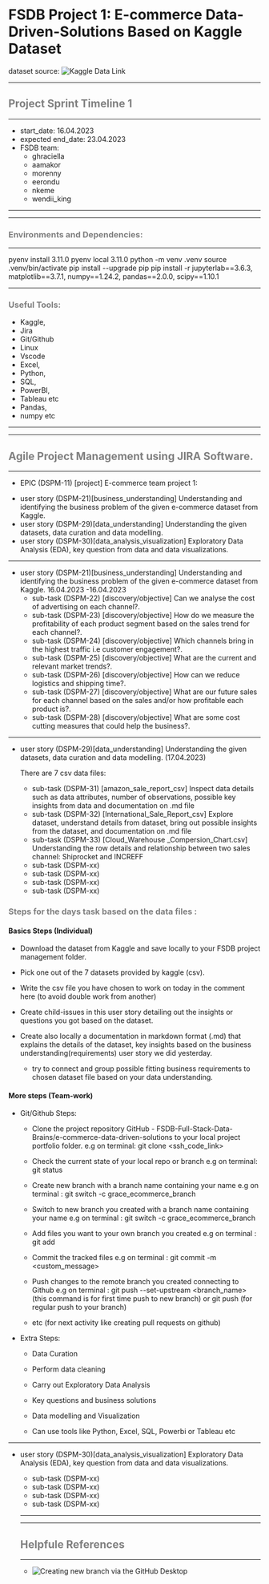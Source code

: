 # FSDB Project 1: E-commerce Data-Driven-Solutions Based on Kaggle Dataset

dataset source: ![Kaggle Data Link](https://www.kaggle.com/datasets/thedevastator/unlock-profits-with-e-commerce-sales-data)

---

## <span style="color:grey"> Project Sprint Timeline 1
---

* start_date: 16.04.2023 
* expected end_date: 23.04.2023 
* FSDB team:
  - ghraciella
  - aamakor
  - morenny
  - eerondu
  - nkeme
  - wendii_king
  
 
---
---


### <span style="color:grey">Environments and Dependencies:

--- 

pyenv install 3.11.0
pyenv local 3.11.0
python -m venv .venv
source .venv/bin/activate
pip install --upgrade pip
pip install -r jupyterlab==3.6.3, matplotlib==3.7.1, numpy==1.24.2, pandas==2.0.0, scipy==1.10.1
 
---

### <span style="color:grey"> Useful Tools:

* Kaggle, 
* Jira
* Git/Github
* Linux
* Vscode
* Excel, 
* Python, 
* SQL, 
* PowerBI, 
* Tableau etc
* Pandas, 
* numpy etc

---
---

## <span style="color:grey"> Agile Project Management using JIRA Software.
---

*  EPIC (DSPM-11) [project] E-commerce team project 1: 
  - user story (DSPM-21)[business_understanding] Understanding and identifying the business problem of the given e-commerce dataset from Kaggle.
  - user story (DSPM-29)[data_understanding] Understanding the given datasets, data curation and data modelling.
  - user story (DSPM-30)[data_analysis_visualization] Exploratory Data Analysis (EDA), key question from data and data visualizations.
  
---
* user story (DSPM-21)[business_understanding] Understanding and identifying the business problem of the given e-commerce dataset from Kaggle.
  16.04.2023 -16.04.2023
  - sub-task (DSPM-22) [discovery/objective] Can we analyse the cost of advertising on each channel?.
  - sub-task (DSPM-23) [discovery/objective] How do we measure the profitability of each product segment based on the sales trend for each channel?.
  - sub-task (DSPM-24) [discovery/objective] Which channels bring in the highest traffic i.e customer engagement?.
  - sub-task (DSPM-25) [discovery/objective] What are the current and relevant market trends?.
  - sub-task (DSPM-26) [discovery/objective] How can we reduce logistics and shipping time?. 
  - sub-task (DSPM-27) [discovery/objective] What are our future sales for each channel based on the sales and/or how profitable each product is?.
  - sub-task (DSPM-28) [discovery/objective] What are some cost cutting measures that could help the business?.

---
* user story (DSPM-29)[data_understanding] Understanding the given datasets, data curation and data modelling. (17.04.2023)
  
  There are 7 csv data files:
    
  - sub-task (DSPM-31) [amazon_sale_report_csv] Inspect data details such as data attributes, number of observations, possible key insights from data and documentation on .md file
  - sub-task (DSPM-32) [International_Sale_Report_csv] Explore dataset, understand details from dataset, bring out possible insights from the dataset, and documentation on .md file
  - sub-task (DSPM-33) [Cloud_Warehouse _Compersion_Chart.csv] Understanding the row details and relationship between two sales channel: Shiprocket and INCREFF
  - sub-task (DSPM-xx) 
  - sub-task (DSPM-xx) 
  - sub-task (DSPM-xx) 
  - sub-task (DSPM-xx) 
  
  

### <span style="color:grey"> __Steps for the days task based on the data files :__ 
 

#### Basics Steps (Individual)

* Download the dataset from Kaggle and save locally to your FSDB project management folder.

* Pick one out of the 7 datasets provided by kaggle (csv).

* Write the csv file you have chosen to work on today in the comment here (to avoid double work from another)

* Create child-issues in this user story detailing out the insights or questions you got based on the dataset.

* Create also locally a documentation in markdown format (.md) that explains the details of the dataset, key insights based on the business understanding(requirements) user story we did yesterday.
  - try to connect and group possible fitting business requirements to chosen dataset file based on your data understanding.

 

#### More steps (Team-work)

* Git/Github Steps:

  - Clone the  project repository GitHub - FSDB-Full-Stack-Data-Brains/e-commerce-data-driven-solutions to your local project portfolio folder. e.g on terminal: git clone <ssh_code_link> 

  - Check the current state of your local repo or branch e.g on terminal: git status

  - Create new branch with a branch name containing your name e.g on terminal : git switch -c  grace_ecommerce_branch

  - Switch to new branch you created with a branch name containing your name e.g on terminal : git switch -c  grace_ecommerce_branch

  - Add files you want to your own branch you created e.g on terminal : git add <file name>

  - Commit the tracked files e.g on terminal : git commit -m  <custom_message>

  - Push changes to the remote branch you created connecting to Github e.g  on terminal :  git push --set-upstream <branch_name> (this command is for first time push to new branch) or git push (for regular push to your branch)

  - etc (for next activity like creating pull requests on github)


* Extra Steps:

  - Data Curation

  - Perform data cleaning

  - Carry out Exploratory Data Analysis 

  - Key questions and business solutions

  - Data modelling and Visualization

  - Can use tools like Python, Excel, SQL, Powerbi or Tableau etc



  
  
  
  
  
 ---
 


* user story (DSPM-30)[data_analysis_visualization] Exploratory Data Analysis (EDA), key question from data and data visualizations.
  - sub-task (DSPM-xx) 
  - sub-task (DSPM-xx) 
  - sub-task (DSPM-xx) 
  - sub-task (DSPM-xx) 
  
  
  
  ---
  ---
  
  ## <span style="color:grey">__Helpfule References__
  ---
  
  * ![Creating new branch via the GitHub Desktop](https://simpledev.io/lesson/create-branch-gh-desktop-1/#:~:text=To%20create%20a%20new%20branch,appears%20and%20click%20Create%20Branch.)
  
  
















